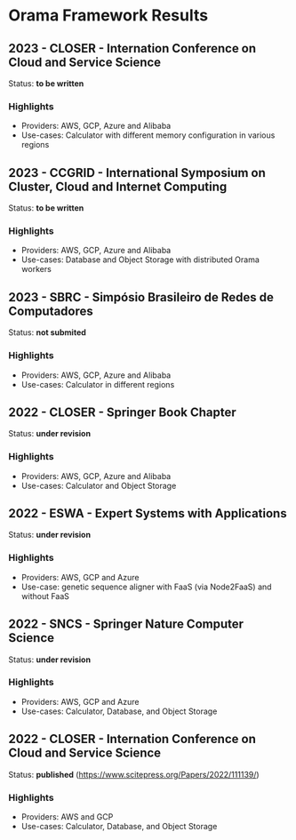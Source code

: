 # Orama Framework Results

## 2023 - CLOSER - Internation Conference on Cloud and Service Science
Status: **to be written**
### Highlights
  - Providers: AWS, GCP, Azure and Alibaba
  - Use-cases: Calculator with different memory configuration in various regions


## 2023 - CCGRID - International Symposium on Cluster, Cloud and Internet Computing
Status: **to be written**
### Highlights
  - Providers: AWS, GCP, Azure and Alibaba
  - Use-cases: Database and Object Storage with distributed Orama workers 


## 2023 - SBRC - Simpósio Brasileiro de Redes de Computadores
Status: **not submited**
### Highlights
  - Providers: AWS, GCP, Azure and Alibaba
  - Use-cases: Calculator in different regions


## 2022 - CLOSER - Springer Book Chapter
Status: **under revision**
### Highlights
  - Providers: AWS, GCP, Azure and Alibaba
  - Use-cases: Calculator and Object Storage


## 2022 - ESWA - Expert Systems with Applications
Status: **under revision**
### Highlights
  - Providers: AWS, GCP and Azure
  - Use-case: genetic sequence aligner with FaaS (via Node2FaaS) and without FaaS


## 2022 - SNCS - Springer Nature Computer Science
Status: **under revision**
### Highlights
  - Providers: AWS, GCP and Azure
  - Use-cases: Calculator, Database, and Object Storage


## 2022 - CLOSER - Internation Conference on Cloud and Service Science
Status: **published** (https://www.scitepress.org/Papers/2022/111139/)
### Highlights
  - Providers: AWS and GCP
  - Use-cases: Calculator, Database, and Object Storage
